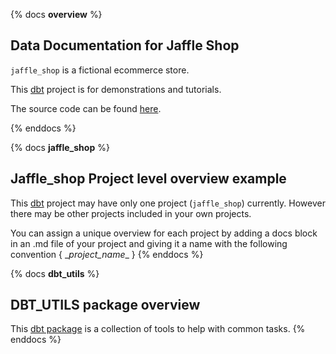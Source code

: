 {% docs __overview__ %}

## Data Documentation for Jaffle Shop

`jaffle_shop` is a fictional ecommerce store.

This [dbt](https://www.getdbt.com/) project is for demonstrations and tutorials.

The source code can be found [here](https://github.com/clrcrl/jaffle_shop).

{% enddocs %}

{% docs __jaffle_shop__ %}
## Jaffle_shop Project level overview example
This [dbt](https://www.getdbt.com/) project may have only one project (`jaffle_shop`) currently.
However there may be other projects included in your own projects.

You can assign a unique overview for each project by adding a docs block in an .md file of your project
and giving it a name with the following convention { \__project_name__ }
{% enddocs %}

{% docs __dbt_utils__ %}
## DBT_UTILS package overview
This [dbt package](https://docs.getdbt.com/docs/building-a-dbt-project/package-management) is a collection of tools to help with common tasks.
{% enddocs %}